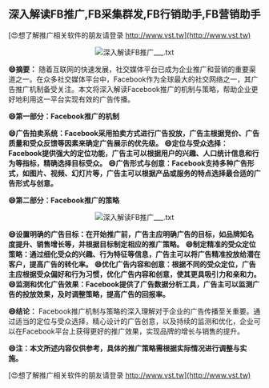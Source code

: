 ## **深入解读FB推广,FB采集群发,FB行销助手,FB营销助手**

[😍想了解推广相关软件的朋友请登录 http://www.vst.tw](http://www.vst.tw)

 <center><img src="https://vst.tw/MP4/tuiguang/png/0.png" alt="深入解读FB推广___.txt"></center>

**😄摘要：**
随着互联网的快速发展，社交媒体平台已成为企业推广和营销的重要渠道之一。在众多社交媒体平台中，Facebook作为全球最大的社交网络之一，其广告推广机制备受关注。本文将深入解读Facebook推广的机制与策略，帮助企业更好地利用这一平台实现有效的广告传播。

**😄第一部分：Facebook推广的机制**

**😄广告拍卖系统：Facebook采用拍卖方式进行广告投放，广告主根据竞价、广告质量和受众反馈等因素来确定广告展示的优先级。**
**😄定位与受众选择：Facebook提供强大的定位功能，广告主可以根据用户的兴趣、人口统计信息和行为等指标，精确选择目标受众。**
**😄广告形式与创意：Facebook支持多种广告形式，如图片、视频、幻灯片等，广告主可以根据产品或服务的特点选择最合适的广告形式与创意。**

**😄第二部分：Facebook推广的策略**

 <center><img src="https://vst.tw/MP4/tuiguang/png/2.png" alt="深入解读FB推广___.txt"></center>

**😄设置明确的广告目标：在开始推广前，广告主应明确广告的目标，如品牌知名度提升、销售增长等，并根据目标制定相应的推广策略。**
**😄制定精准的受众定位策略：通过细化受众的兴趣、行为特征等信息，广告主可以将广告精准投放给潜在客户，提高广告的转化率。**
**😄优化广告内容和创意：根据不同的受众定位，广告主应根据受众偏好和行为习惯，优化广告内容和创意，使其更具吸引力和亲和力。**
**😄监测和优化广告效果：Facebook提供了广告数据分析工具，广告主可以监测广告的投放效果，及时调整策略，提高广告的回报率。**

**😄结论：**
Facebook推广机制与策略的深入理解对于企业的广告传播至关重要。通过适当的定位与受众选择，精心设计的广告创意，以及持续的监测和优化，企业可以在Facebook平台上获得更好的推广效果，实现品牌的增长与销售的提升。

**😄注：本文所述内容仅供参考，具体的推广策略需根据实际情况进行调整与实施。**

[😍想了解推广相关软件的朋友请登录 http://www.vst.tw](http://www.vst.tw)



